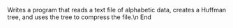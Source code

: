Writes a program that reads a text file of alphabetic data, creates a Huffman tree, and uses the tree to compress the file.\n End
